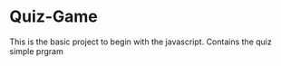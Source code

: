# Quiz-Game
This is the basic project to begin with the javascript. Contains the quiz simple prgram
